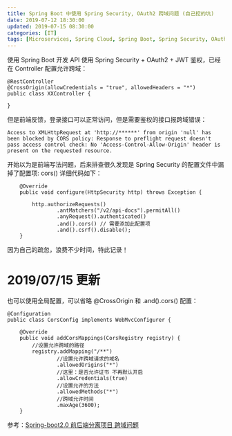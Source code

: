 ```yaml
---
title: Spring Boot 中使用 Spring Security, OAuth2 跨域问题 (自己挖的坑)
date: 2019-07-12 18:30:00
updated: 2019-07-15 08:30:00
categories: [IT]
tags: [Microservices, Spring Cloud, Spring Boot, Spring Security, OAuth2, CORS]
---
```



使用 Spring Boot 开发 API 使用 Spring Security + OAuth2 + JWT 鉴权，已经在 Controller 配置允许跨域：

```
@RestController
@CrossOrigin(allowCredentials = "true", allowedHeaders = "*")
public class XXController {

}
```

但是前端反馈，登录接口可以正常访问，但是需要鉴权的接口报跨域错误：

```
Access to XMLHttpRequest at 'http://******' from origin 'null' has been blocked by CORS policy: Response to preflight request doesn't pass access control check: No 'Access-Control-Allow-Origin' header is present on the requested resource.
```

开始以为是前端写法问题，后来排查很久发现是 Spring Security 的配置文件中漏掉了配置项: cors() 详细代码如下：

```
    @Override
    public void configure(HttpSecurity http) throws Exception {

        http.authorizeRequests()
                .antMatchers("/v2/api-docs").permitAll()
                .anyRequest().authenticated()
                .and().cors() // 需要添加此配置项
                .and().csrf().disable();
    }
```

因为自己的疏忽，浪费不少时间，特此记录！

# 2019/07/15 更新

也可以使用全局配置，可以省略 @CrossOrigin 和 .and().cors() 配置：

```
@Configuration
public class CorsConfig implements WebMvcConfigurer {
 
    @Override
    public void addCorsMappings(CorsRegistry registry) {
        //设置允许跨域的路径
        registry.addMapping("/**")
                //设置允许跨域请求的域名
                .allowedOrigins("*")
                //这里：是否允许证书 不再默认开启
                .allowCredentials(true)
                //设置允许的方法
                .allowedMethods("*")
                //跨域允许时间
                .maxAge(3600);
    }
```

参考：[Spring-boot2.0 前后端分离项目 跨域问题](https://my.oschina.net/u/574036/blog/1930600)
